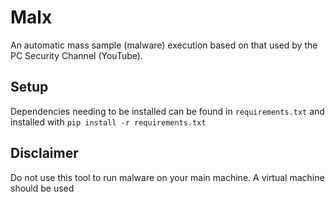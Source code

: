 # Malx
An automatic mass sample (malware) execution based on that used by the PC Security Channel (YouTube).

## Setup
Dependencies needing to be installed can be found in `requirements.txt` and installed with `pip install -r requirements.txt`

## Disclaimer
Do not use this tool to run malware on your main machine. A virtual machine should be used